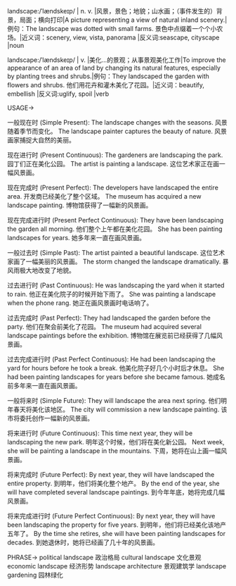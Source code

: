landscape:/ˈlændskeɪp/ | n. v. |风景，景色；地貌；山水画；（事件发生的）背景，局面；横向打印|A picture representing a view of natural inland scenery.|例句：The landscape was dotted with small farms.  景色中点缀着一个个小农场。|近义词：scenery, view, vista, panorama |反义词:seascape, cityscape |noun

landscape:/ˈlændskeɪp/ | v. |美化…的景观；从事景观美化工作|To improve the appearance of an area of land by changing its natural features, especially by planting trees and shrubs.|例句：They landscaped the garden with flowers and shrubs. 他们用花卉和灌木美化了花园。|近义词：beautify, embellish |反义词:uglify, spoil |verb


USAGE->

一般现在时 (Simple Present):
The landscape changes with the seasons.  风景随着季节而变化。
The landscape painter captures the beauty of nature.  风景画家捕捉大自然的美丽。

现在进行时 (Present Continuous):
The gardeners are landscaping the park. 园丁们正在美化公园。
The artist is painting a landscape.  这位艺术家正在画一幅风景画。

现在完成时 (Present Perfect):
The developers have landscaped the entire area. 开发商已经美化了整个区域。
The museum has acquired a new landscape painting.  博物馆获得了一幅新的风景画。

现在完成进行时 (Present Perfect Continuous):
They have been landscaping the garden all morning. 他们整个上午都在美化花园。
She has been painting landscapes for years.  她多年来一直在画风景画。

一般过去时 (Simple Past):
The artist painted a beautiful landscape.  这位艺术家画了一幅美丽的风景画。
The storm changed the landscape dramatically.  暴风雨极大地改变了地貌。

过去进行时 (Past Continuous):
He was landscaping the yard when it started to rain.  他正在美化院子的时候开始下雨了。
She was painting a landscape when the phone rang.  她正在画风景画时电话响了。

过去完成时 (Past Perfect):
They had landscaped the garden before the party.  他们在聚会前美化了花园。
The museum had acquired several landscape paintings before the exhibition.  博物馆在展览前已经获得了几幅风景画。


过去完成进行时 (Past Perfect Continuous):
He had been landscaping the yard for hours before he took a break.  他美化院子好几个小时后才休息。
She had been painting landscapes for years before she became famous.  她成名前多年来一直在画风景画。

一般将来时 (Simple Future):
They will landscape the area next spring.  他们明年春天将美化该地区。
The city will commission a new landscape painting.  该市将委托创作一幅新的风景画。

将来进行时 (Future Continuous):
This time next year, they will be landscaping the new park. 明年这个时候，他们将在美化新公园。
Next week, she will be painting a landscape in the mountains.  下周，她将在山上画一幅风景画。

将来完成时 (Future Perfect):
By next year, they will have landscaped the entire property.  到明年，他们将美化整个地产。
By the end of the year, she will have completed several landscape paintings.  到今年年底，她将完成几幅风景画。

将来完成进行时 (Future Perfect Continuous):
By next year, they will have been landscaping the property for five years. 到明年，他们将已经美化该地产五年了。
By the time she retires, she will have been painting landscapes for decades.  到她退休时，她将已经画了几十年的风景画。


PHRASE->
political landscape 政治格局
cultural landscape 文化景观
economic landscape 经济形势
landscape architecture 景观建筑学
landscape gardening 园林绿化
